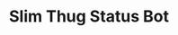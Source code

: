 ---
ee_id_thing: '27'
site: '1'
type: '2'
inv_num: 2005-007
add_credit:
url: 2005-007-slim-thug-status-bot
title: Slim Thug Status Bot
year: '2005'
display_year: '2005'
medium: Software
dims:
pitch: "​Bot which allows a user to ask chat user Slim Thug if his album has gone
  platinum."
ps:
live_url:
youtube:
https://github.com/coryarcangel/alu:
imgs: slim-thug-2005-007-screenshot-database-ih.jpg
subheading:
download:
commission:
related:
layout: things-i-made
---